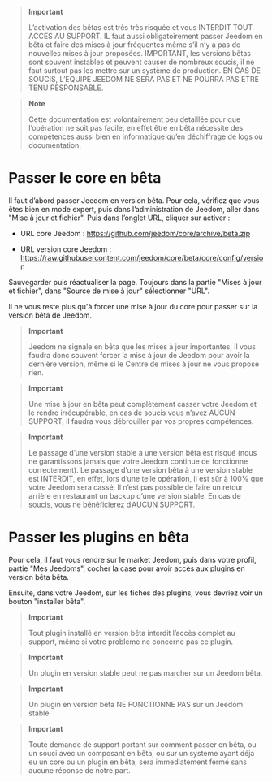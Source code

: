 > **Important**
>
> L’activation des bêtas est très très risquée et vous INTERDIT TOUT ACCES AU SUPPORT. IL faut aussi obligatoirement passer Jeedom en bêta et faire des mises à jour fréquentes même s’il n’y a pas de nouvelles mises à jour proposées. IMPORTANT, les versions bêtas sont souvent instables et peuvent causer de nombreux soucis, il ne faut surtout pas les mettre sur un système de production. EN CAS DE SOUCIS, L’EQUIPE JEEDOM NE SERA PAS ET NE POURRA PAS ETRE TENU RESPONSABLE.

> **Note**
>
> Cette documentation est volontairement peu detaillée pour que l’opération ne soit pas facile, en effet être en bêta nécessite des compétences aussi bien en informatique qu’en déchiffrage de logs ou documentation.

Passer le core en bêta
======================

Il faut d’abord passer Jeedom en version bêta. Pour cela, vérifiez que vous êtes bien en mode expert, puis dans l’administration de Jeedom, aller dans "Mise à jour et fichier". Puis dans l’onglet URL, cliquer sur activer :

-   URL core Jeedom : <https://github.com/jeedom/core/archive/beta.zip>

-   URL version core Jeedom : <https://raw.githubusercontent.com/jeedom/core/beta/core/config/version>

Sauvegarder puis réactualiser la page. Toujours dans la partie "Mises à jour et fichier", dans "Source de mise à jour" sélectionner "URL".

Il ne vous reste plus qu'à forcer une mise à jour du core pour passer sur la version bêta de Jeedom.

> **Important**
>
> Jeedom ne signale en bêta que les mises à jour importantes, il vous faudra donc souvent forcer la mise à jour de Jeedom pour avoir la dernière version, même si le Centre de mises à jour ne vous propose rien.

> **Important**
>
> Une mise à jour en bêta peut complètement casser votre Jeedom et le rendre irrécupérable, en cas de soucis vous n’avez AUCUN SUPPORT, il faudra vous débrouiller par vos propres compétences.

> **Important**
>
> Le passage d’une version stable à une version bêta est risqué (nous ne garantissons jamais que votre Jeedom continue de fonctionne correctement). Le passage d’une version bêta à une version stable est INTERDIT, en effet, lors d’une telle opération, il est sûr à 100% que votre Jeedom sera cassé. Il n’est pas possible de faire un retour arrière en restaurant un backup d’une version stable. En cas de soucis, vous ne bénéficierez d’AUCUN SUPPORT.

Passer les plugins en bêta
==========================

Pour cela, il faut vous rendre sur le market Jeedom, puis dans votre profil, partie "Mes Jeedoms", cocher la case pour avoir accès aux plugins en version bêta bêta.

Ensuite, dans votre Jeedom, sur les fiches des plugins, vous devriez voir un bouton "installer bêta".

> **Important**
>
> Tout plugin installé en version bêta interdit l’accès complet au support, même si votre probleme ne concerne pas ce plugin.

> **Important**
>
> Un plugin en version stable peut ne pas marcher sur un Jeedom bêta.

> **Important**
>
> Un plugin en version bêta NE FONCTIONNE PAS sur un Jeedom stable.

> **Important**
>
> Toute demande de support portant sur comment passer en bêta, ou un souci avec un composant en bêta, ou sur un systeme ayant déja eu un core ou un plugin en bêta, sera immediatement fermé sans aucune réponse de notre part.

